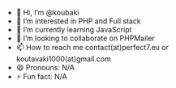 - 👋 Hi, I’m @koubaki
- 👀 I’m interested in PHP and Full stack
- 🌱 I’m currently learning JavaScript
- 💞️ I’m looking to collaborate on PHPMailer
- 📫 How to reach me contact(at)perfect7.eu or koutavaki1000(at)gmail.com
- 😄 Pronouns: N/A
- ⚡ Fun fact: N/A

<!---
koubaki/koubaki is a ✨ special ✨ repository because its `README.md` (this file) appears on your GitHub profile.
You can click the Preview link to take a look at your changes.
--->
